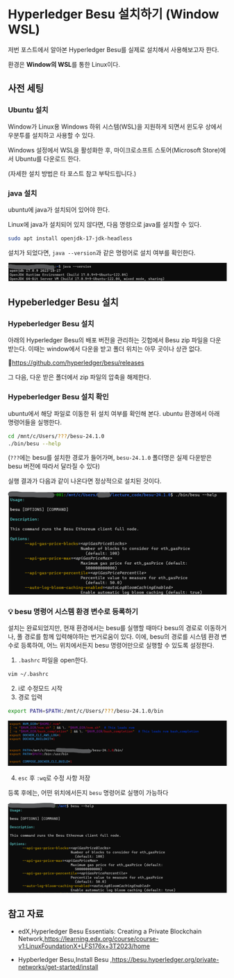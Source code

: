# Hyperledger Besu 설치하기 (Window WSL)



저번 포스트에서 알아본 Hyperledger Besu를 실제로 설치해서 사용해보고자 한다.

환경은 **Window의 WSL**를 통한 Linux이다.



## 사전 세팅



### Ubuntu 설치

Window가 Linux용 Windows 하위 시스템(WSL)을 지원하게 되면서 윈도우 상에서 우분투를 설치하고 사용할 수 있다. 

Windows 설정에서  WSL을 활성화한 후, 마이크로소프트 스토어(Microsoft Store)에서 Ubuntu를 다운로드 한다.

(자세한 설치 방법은 타 포스트 참고 부탁드립니다.)



### java 설치

ubuntu에 java가 설치되어 있어야 한다. 

Linux에 java가 설치되어 있지 않다면, 다음 명령으로 java를 설치할 수 있다.

```sh
sudo apt install openjdk-17-jdk-headless
```



설치가 되었다면, `java --version`과 같은 명령어로 설치 여부를 확인한다.

![image-20240205074400391](01.besu_설치.assets/image-20240205074400391.png)



## Hypeberledger Besu 설치



### Hypeberledger Besu 설치

아래의 Hyperledger Besu의 배포 버전을 관리하는 깃헙에서 Besu zip 파일을 다운 받는다. 이때는 window에서 다운을 받고 폴더 위치는 아무 곳이나 상관 없다.

:link:https://github.com/hyperledger/besu/releases



그 다음, 다운 받은 폴더에서 zip 파일의 압축을 해제한다.



### Hypeberledger Besu 설치 확인

ubuntu에서 해당 파일로 이동한 뒤 설치 여부를 확인해 본다. ubuntu 환경에서 아래 명령어들을 실행한다.

```sh
cd /mnt/c/Users/???/besu-24.1.0
./bin/besu --help
```

(`???`에는 besu를 설치한 경로가 들어가며, `besu-24.1.0` 폴더명은 실제 다운받은 besu 버전에 따라서 달라질 수 있다)



실행 결과가 다음과 같이 나온다면 정상적으로 설치된 것이다.

![image-20240205080813538](01.besu_설치.assets/image-20240205080813538.png)





### :bulb: besu 명령어 시스템 환경 변수로 등록하기

설치는 완료되었지만, 현재 환경에서는 besu를 실행할 때마다 besu의 경로로 이동하거나, 풀 경로를 함께 입력해야하는 번거로움이 있다. 이에, besu의 경로를 시스템 환경 변수로 등록하여, 어느 위치에서든지 besu 명령어만으로 실행할 수 있도록 설정한다.



1. `.bashrc` 파일을 open한다.

```sh
vim ~/.bashrc
```

2. i로 수정모드 시작
3. 경로 입력 

```sh
export PATH=$PATH:/mnt/c/Users/???/besu-24.1.0/bin
```

![image-20240205081650746](01.besu_설치.assets/image-20240205081650746.png)

4. `esc` 후 `:wq`로 수정 사항 저장



등록 후에는, 어떤 위치에서든지 `besu` 명령어로 실행이 가능하다

![image-20240205081814952](01.besu_설치.assets/image-20240205081814952.png)



## 참고 자료

- edX,Hyperledger Besu Essentials: Creating a Private Blockchain Network,https://learning.edx.org/course/course-v1:LinuxFoundationX+LFS176x+3T2023/home

- Hypberledger Besu,Install Besu ,https://besu.hyperledger.org/private-networks/get-started/install
